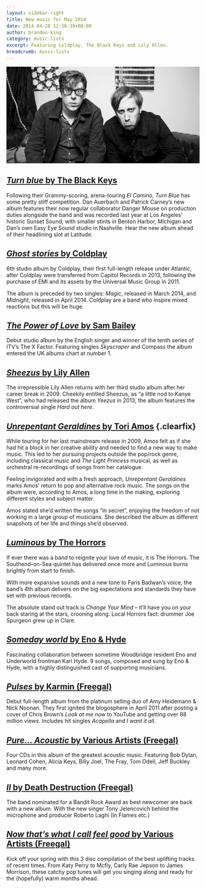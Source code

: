 ```yaml
---
layout: sidebar-right
title: New music for May 2014
date: 2014-04-28 12:30:39+00:00
author: brandon-king
category: music-lists
excerpt: Featuring Coldplay, The Black Keys and Lily Allen.
breadcrumb: music-lists
---
```

![The Black Keys](/images/featured/featured-the-black-keys.jpg)

## [<cite>Turn blue</cite> by The Black Keys](http://suffolk.spydus.co.uk/cgi-bin/spydus.exe/ENQ/OPAC/BIBENQ/32471005?QRY=CTIBIB%3C%20IRN(37689697)&QRYTEXT=Turn%20blue%20%5Bsound%20recording%5D)

Following their Grammy-scoring, arena-touring <cite>El Camino</cite>, <cite>Turn Blue</cite> has some pretty stiff competition. Dan Auerbach and Patrick Carney’s new album features their now regular collaborator Danger Mouse on production duties alongside the band and was recorded last year at Los Angeles’ historic Sunset Sound, with smaller stints in Benton Harbor, Michigan and Dan’s own Easy Eye Sound studio in Nashville. Hear the new album ahead of their headlining slot at Latitude.

## [<cite>Ghost stories</cite> by Coldplay](http://suffolk.spydus.co.uk/cgi-bin/spydus.exe/ENQ/OPAC/BIBENQ/32469297?QRY=CTIBIB%3C%20IRN(37690131)&QRYTEXT=Ghost%20stories%20%5Bsound%20recording%5D)

6th studio album by Coldplay, their first full-length release under Atlantic, after Coldplay were transferred from Capitol Records in 2013, following the purchase of EMI and its assets by the Universal Music Group in 2011.

The album is preceded by two singles: <cite>Magic</cite>, released in March 2014, and <cite>Midnight</cite>, released in April 2014. Coldplay are a band who inspire mixed reactions but this will be huge.

## [<cite>The Power of Love</cite> by Sam Bailey](http://suffolklibraries.freegalmusic.com/artists/view/U2FtIEJhaWxleQ==/28876669/c29ueQ)

Debut studio album by the English singer and winner of the tenth series of ITV&#8217;s The X Factor. Featuring singles <cite>Skyscraper</cite> and Compass the album entered the UK albums chart at number 1.

## [<cite>Sheezus</cite> by Lily Allen](http://suffolk.spydus.co.uk/cgi-bin/spydus.exe/ENQ/OPAC/BIBENQ/32474017?QRY=CTIBIB%3C%20IRN(37821475)&QRYTEXT=Sheezus%20%5Bsound%20recording%5D)

The irrepressible Lily Allen returns with her third studio album after her career break in 2009. Cheekily entitled Sheezus, as “a little nod to Kanye West”, who had released the album <cite>Yeezus</cite> in 2013, the album features the controversial single <cite>Hard out here</cite>.

## [<cite>Unrepentant Geraldines</cite> by Tori Amos](http://suffolk.spydus.co.uk/cgi-bin/spydus.exe/ENQ/OPAC/BIBENQ/32477440?QRY=CTIBIB%3C%20IRN(37819381)&QRYTEXT=Unrepentant%20Geraldines%20%5Bsound%20recording%5D) {.clearfix}

While touring for her last mainstream release in 2009, Amos felt as if she had hit a block in her creative ability and needed to find a new way to make music. This led to her pursuing projects outside the pop/rock genre, including classical music and <cite>The Light Princess</cite> musical, as well as orchestral re-recordings of songs from her catalogue.

Feeling invigorated and with a fresh approach, <cite>Unrepentant Geraldines</cite> marks Amos&#8217; return to pop and alternative rock music. The songs on the album were, according to Amos, a long time in the making, exploring different styles and subject matter.

Amos stated she&#8217;d written the songs “in secret”, enjoying the freedom of not working in a large group of musicians. She described the album as different snapshots of her life and things she&#8217;d observed.

## [<cite>Luminous</cite> by The Horrors](http://suffolk.spydus.co.uk/cgi-bin/spydus.exe/ENQ/OPAC/BIBENQ/32483747?QRY=CTIBIB%3C%20IRN(38359961)&QRYTEXT=Luminous%20%5Bsound%20recording%5D)

If ever there was a band to reignite your love of music, it is The Horrors. The Southend-on-Sea quintet has delivered once more and Luminous burns brightly from start to finish.

With more expansive sounds and a new tone to Faris Badwan’s voice, the band&#8217;s 4th album delivers on the big expectations and standards they have set with previous records.

The absolute stand out track is <cite>Change Your Mind</cite> – it&#8217;ll have you on your back staring at the stars, crooning along. Local Horrors fact: drummer Joe Spurgeon grew up in Clare.

## [<cite>Someday world</cite> by Eno & Hyde](http://suffolk.spydus.co.uk/cgi-bin/spydus.exe/ENQ/OPAC/BIBENQ/32484353?QRY=CTIBIB%3C%20IRN(38359960)&QRYTEXT=Someday%20world%20%5Bsound%20recording%5D)

Fascinating collaboration between sometime Woodbridge resident Eno and Underworld frontman Karl Hyde. 9 songs, composed and sung by Eno & Hyde, with a highly distinguished cast of supporting musicians.

## [<cite>Pulses</cite> by Karmin (Freegal)](http://suffolklibraries.freegalmusic.com/artists/view/S2FybWlu/28455583/c29ueQ)

Debut full-length album from the platinum selling duo of Amy Heidemann & Nick Noonan. They first ignited the blogosphere in April 2011 after posting a cover of Chris Brown&#8217;s <cite>Look at me now</cite> to YouTube and getting over 88 million views. Includes hit singles <cite>Acapella</cite> and <cite>I want it all</cite>.

## [<cite>Pure… Acoustic</cite> by Various Artists (Freegal)](http://suffolklibraries.freegalmusic.com/artists/view/VmFyaW91cw==/28881367/c29ueQ)

Four CDs in this album of the greatest acoustic music. Featuring Bob Dylan, Leonard Cohen, Alicia Keys, Billy Joel, The Fray, Tom Odell, Jeff Buckley and many more.

## [<cite>II</cite> by Death Destruction (Freegal)](http://suffolklibraries.freegalmusic.com/artists/view/RGVhdGggRGVzdHJ1Y3Rpb24=/29002386/c29ueQ==)

The band nominated for a Bandit Rock Award as best newcomer are back with a new album. With the new singer Tony Jelencovich behind the microphone and producer Roberto Laghi (In Flames etc.)

## [<cite>Now that’s what I call feel good</cite> by Various Artists (Freegal)](http://suffolklibraries.freegalmusic.com/artists/view/VmFyaW91cw==/28896861/c29ueQ)

Kick off your spring with this 3 disc compilation of the best uplifting tracks of recent times. From Katy Perry to Mcfly, Carly Rae Jepson to James Morrison, these catchy pop tunes will get you singing along and ready for the (hopefully) warm months ahead.
